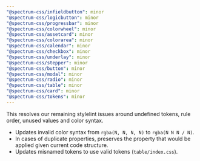 ```yaml
---
"@spectrum-css/infieldbutton": minor
"@spectrum-css/logicbutton": minor
"@spectrum-css/progressbar": minor
"@spectrum-css/colorwheel": minor
"@spectrum-css/assetcard": minor
"@spectrum-css/colorarea": minor
"@spectrum-css/calendar": minor
"@spectrum-css/checkbox": minor
"@spectrum-css/underlay": minor
"@spectrum-css/stepper": minor
"@spectrum-css/button": minor
"@spectrum-css/modal": minor
"@spectrum-css/radio": minor
"@spectrum-css/table": minor
"@spectrum-css/card": minor
"@spectrum-css/tokens": minor
---
```


This resolves our remaining stylelint issues around undefined tokens, rule order, unused values and color syntax.

- Updates invalid color syntax from `rgba(N, N, N, N)` to `rgba(N N N / N)`.
- In cases of duplicate properties, preserves the property that would be applied given current code structure.
- Updates misnamed tokens to use valid tokens (`table/index.css`).
